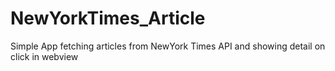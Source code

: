 # NewYorkTimes_Article

Simple App fetching articles from NewYork Times API and showing detail on click in webview
